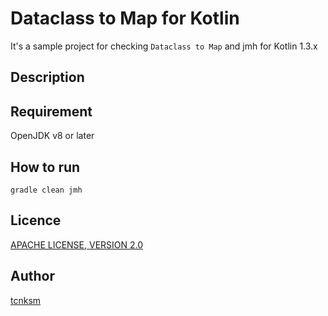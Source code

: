 # Dataclass to Map for Kotlin

It's a sample project for checking `Dataclass to Map` and jmh for Kotlin 1.3.x

## Description


## Requirement

OpenJDK v8 or later

## How to run

```shell
gradle clean jmh
```


## Licence

[APACHE LICENSE, VERSION 2.0](https://www.apache.org/licenses/LICENSE-2.0)

## Author

[tcnksm](https://github.com/masahitojp)
